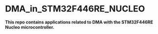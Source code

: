 # DMA_in_STM32F446RE_NUCLEO

**This repo contains applications related to DMA with the STM32F446RE Nucleo microcontroller.**
